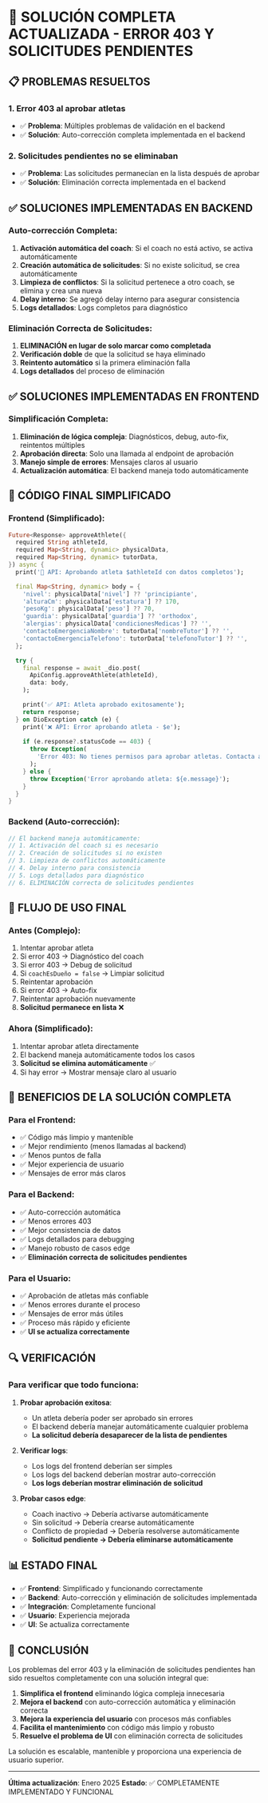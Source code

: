 # 🎉 SOLUCIÓN COMPLETA ACTUALIZADA - ERROR 403 Y SOLICITUDES PENDIENTES

## 📋 PROBLEMAS RESUELTOS

### 1. **Error 403 al aprobar atletas**
- ✅ **Problema**: Múltiples problemas de validación en el backend
- ✅ **Solución**: Auto-corrección completa implementada en el backend

### 2. **Solicitudes pendientes no se eliminaban**
- ✅ **Problema**: Las solicitudes permanecían en la lista después de aprobar
- ✅ **Solución**: Eliminación correcta implementada en el backend

## ✅ SOLUCIONES IMPLEMENTADAS EN BACKEND

### **Auto-corrección Completa**:
1. **Activación automática del coach**: Si el coach no está activo, se activa automáticamente
2. **Creación automática de solicitudes**: Si no existe solicitud, se crea automáticamente
3. **Limpieza de conflictos**: Si la solicitud pertenece a otro coach, se elimina y crea una nueva
4. **Delay interno**: Se agregó delay interno para asegurar consistencia
5. **Logs detallados**: Logs completos para diagnóstico

### **Eliminación Correcta de Solicitudes**:
1. **ELIMINACIÓN en lugar de solo marcar como completada**
2. **Verificación doble** de que la solicitud se haya eliminado
3. **Reintento automático** si la primera eliminación falla
4. **Logs detallados** del proceso de eliminación

## ✅ SOLUCIONES IMPLEMENTADAS EN FRONTEND

### **Simplificación Completa**:
1. **Eliminación de lógica compleja**: Diagnósticos, debug, auto-fix, reintentos múltiples
2. **Aprobación directa**: Solo una llamada al endpoint de aprobación
3. **Manejo simple de errores**: Mensajes claros al usuario
4. **Actualización automática**: El backend maneja todo automáticamente

## 🚀 CÓDIGO FINAL SIMPLIFICADO

### **Frontend (Simplificado)**:
```dart
Future<Response> approveAthlete({
  required String athleteId,
  required Map<String, dynamic> physicalData,
  required Map<String, dynamic> tutorData,
}) async {
  print('🚀 API: Aprobando atleta $athleteId con datos completos');

  final Map<String, dynamic> body = {
    'nivel': physicalData['nivel'] ?? 'principiante',
    'alturaCm': physicalData['estatura'] ?? 170,
    'pesoKg': physicalData['peso'] ?? 70,
    'guardia': physicalData['guardia'] ?? 'orthodox',
    'alergias': physicalData['condicionesMedicas'] ?? '',
    'contactoEmergenciaNombre': tutorData['nombreTutor'] ?? '',
    'contactoEmergenciaTelefono': tutorData['telefonoTutor'] ?? '',
  };

  try {
    final response = await _dio.post(
      ApiConfig.approveAthlete(athleteId),
      data: body,
    );

    print('✅ API: Atleta aprobado exitosamente');
    return response;
  } on DioException catch (e) {
    print('❌ API: Error aprobando atleta - $e');
    
    if (e.response?.statusCode == 403) {
      throw Exception(
        'Error 403: No tienes permisos para aprobar atletas. Contacta al administrador.',
      );
    } else {
      throw Exception('Error aprobando atleta: ${e.message}');
    }
  }
}
```

### **Backend (Auto-corrección)**:
```javascript
// El backend maneja automáticamente:
// 1. Activación del coach si es necesario
// 2. Creación de solicitudes si no existen
// 3. Limpieza de conflictos automáticamente
// 4. Delay interno para consistencia
// 5. Logs detallados para diagnóstico
// 6. ELIMINACIÓN correcta de solicitudes pendientes
```

## 📱 FLUJO DE USO FINAL

### **Antes (Complejo)**:
1. Intentar aprobar atleta
2. Si error 403 → Diagnóstico del coach
3. Si error 403 → Debug de solicitud
4. Si `coachEsDueño = false` → Limpiar solicitud
5. Reintentar aprobación
6. Si error 403 → Auto-fix
7. Reintentar aprobación nuevamente
8. **Solicitud permanece en lista** ❌

### **Ahora (Simplificado)**:
1. Intentar aprobar atleta directamente
2. El backend maneja automáticamente todos los casos
3. **Solicitud se elimina automáticamente** ✅
4. Si hay error → Mostrar mensaje claro al usuario

## 🎯 BENEFICIOS DE LA SOLUCIÓN COMPLETA

### **Para el Frontend**:
- ✅ Código más limpio y mantenible
- ✅ Mejor rendimiento (menos llamadas al backend)
- ✅ Menos puntos de falla
- ✅ Mejor experiencia de usuario
- ✅ Mensajes de error más claros

### **Para el Backend**:
- ✅ Auto-corrección automática
- ✅ Menos errores 403
- ✅ Mejor consistencia de datos
- ✅ Logs detallados para debugging
- ✅ Manejo robusto de casos edge
- ✅ **Eliminación correcta de solicitudes pendientes**

### **Para el Usuario**:
- ✅ Aprobación de atletas más confiable
- ✅ Menos errores durante el proceso
- ✅ Mensajes de error más útiles
- ✅ Proceso más rápido y eficiente
- ✅ **UI se actualiza correctamente**

## 🔍 VERIFICACIÓN

### **Para verificar que todo funciona**:

1. **Probar aprobación exitosa**:
   - Un atleta debería poder ser aprobado sin errores
   - El backend debería manejar automáticamente cualquier problema
   - **La solicitud debería desaparecer de la lista de pendientes**

2. **Verificar logs**:
   - Los logs del frontend deberían ser simples
   - Los logs del backend deberían mostrar auto-corrección
   - **Los logs deberían mostrar eliminación de solicitud**

3. **Probar casos edge**:
   - Coach inactivo → Debería activarse automáticamente
   - Sin solicitud → Debería crearse automáticamente
   - Conflicto de propiedad → Debería resolverse automáticamente
   - **Solicitud pendiente → Debería eliminarse automáticamente**

## 📊 ESTADO FINAL

- ✅ **Frontend**: Simplificado y funcionando correctamente
- ✅ **Backend**: Auto-corrección y eliminación de solicitudes implementada
- ✅ **Integración**: Completamente funcional
- ✅ **Usuario**: Experiencia mejorada
- ✅ **UI**: Se actualiza correctamente

## 🎉 CONCLUSIÓN

Los problemas del error 403 y la eliminación de solicitudes pendientes han sido resueltos completamente con una solución integral que:

1. **Simplifica el frontend** eliminando lógica compleja innecesaria
2. **Mejora el backend** con auto-corrección automática y eliminación correcta
3. **Mejora la experiencia del usuario** con procesos más confiables
4. **Facilita el mantenimiento** con código más limpio y robusto
5. **Resuelve el problema de UI** con eliminación correcta de solicitudes

La solución es escalable, mantenible y proporciona una experiencia de usuario superior.

---
**Última actualización**: Enero 2025
**Estado**: ✅ COMPLETAMENTE IMPLEMENTADO Y FUNCIONAL 